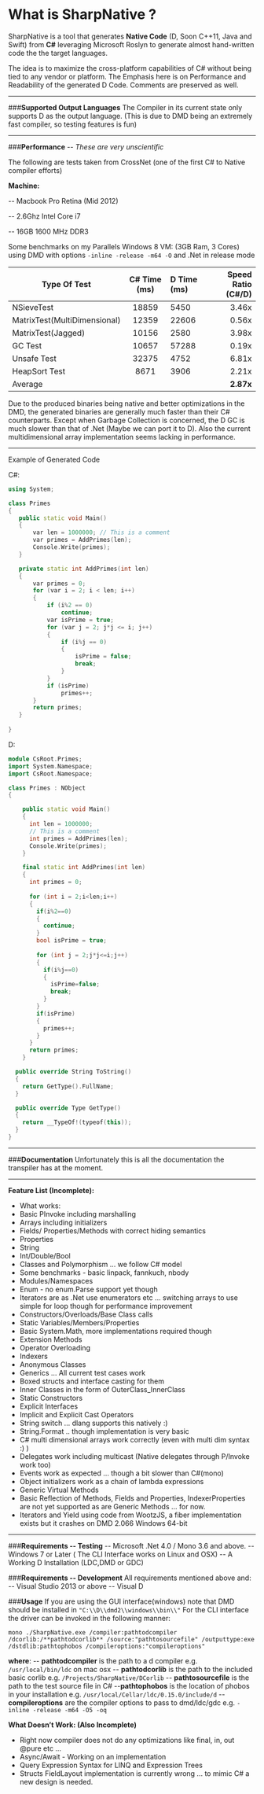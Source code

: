 What is SharpNative ?
===================

SharpNative is a tool that generates **Native Code** (D, Soon C++11, Java and Swift) from **C#** leveraging Microsoft Roslyn to generate almost hand-written code the the target languages.

The idea is to maximize the cross-platform capabilities of C# without being tied to any vendor or platform. The Emphasis here is on Performance and Readability of the generated D Code. Comments are preserved as well.

---

###**Supported Output Languages**
The Compiler in its current state only supports D as the output language. (This is due to DMD being an extremely fast compiler, so testing features is fun)

---

###**Performance** -- *These are very unscientific*

The following are tests taken from CrossNet (one of the first C# to Native compiler efforts)

**Machine:**

-- Macbook Pro Retina (Mid 2012)

-- 2.6Ghz Intel Core i7

-- 16GB  1600 MHz DDR3

Some benchmarks on my Parallels Windows 8 VM: (3GB Ram, 3 Cores) using DMD  with options  `-inline -release -m64 -O`
and .Net in release mode


|Type Of Test | C# Time (ms) |     D Time (ms)   |  Speed Ratio (C#/D) |
|-------------|:----------:|:---|------:|
|NSieveTest| 18859  |  5450 | 3.46x |
|MatrixTest(MultiDimensional)| 12359  |    22606   |   0.56x |
|MatrixTest(Jagged)| 10156  | 2580 |    3.98x |
|GC Test| 10657   | 57288 |    0.19x |
|Unsafe Test| 32375    | 4752 |    6.81x |
|HeapSort Test| 8671     | 3906 |    2.21x |
|Average |      |  |    **2.87x** |

Due to the produced binaries being native and better optimizations in the DMD, the generated binaries are generally much faster than their C# counterparts. Except when Garbage Collection is concerned, the D GC is much slower than that of .Net (Maybe we can port it to D). Also the current multidimensional array implementation seems lacking in performance.

----------
Example of Generated Code

C#:

 ```c++
using System;

class Primes
{
 	public static void Main()
    {
        var len = 1000000; // This is a comment
        var primes = AddPrimes(len);
        Console.Write(primes);
    }

    private static int AddPrimes(int len)
    {
        var primes = 0;
        for (var i = 2; i < len; i++)
        {
            if (i%2 == 0)
                continue;
            var isPrime = true;
            for (var j = 2; j*j <= i; j++)
            {
                if (i%j == 0)
                {
                    isPrime = false;
                    break;
                }
            }
            if (isPrime)
                primes++;
        }
        return primes;
    }
    
}
```
D:

```c++
module CsRoot.Primes;
import System.Namespace;
import CsRoot.Namespace;

class Primes : NObject
{

    public static void Main()
    {
      int len = 1000000;
      // This is a comment
      int primes = AddPrimes(len);
      Console.Write(primes);
    }

    final static int AddPrimes(int len)
    {
      int primes = 0;
      
      for (int i = 2;i<len;i++)
      {
        if(i%2==0)
        {
          continue;
        }
        bool isPrime = true;
        
        for (int j = 2;j*j<=i;j++)
        {
          if(i%j==0)
          {
            isPrime=false;
            break;
          }
        }
        if(isPrime)
        {
          primes++;
        }
      }
      return primes;
    }

  public override String ToString()
  {
    return GetType().FullName;
  }

  public override Type GetType()
  {
    return __TypeOf!(typeof(this));
  }
}
```
---

###**Documentation** 
Unfortunately this is all the documentation the transpiler has at the moment.

----------
**Feature List (Incomplete):**
-	What works: 
-	Basic PInvoke including marshalling
-	Arrays including initializers
-	Fields/ Properties/Methods with correct hiding semantics
-	Properties
-	String
-	Int/Double/Bool
-	Classes and Polymorphism … we follow C# model
-	Some benchmarks - basic linpack, fannkuch, nbody
-	Modules/Namespaces
-	Enum - no enum.Parse support yet though
-	Iterators are as .Net use enumerators etc … switching arrays to use simple for loop though for performance improvement
-	Constructors/Overloads/Base Class calls
-	Static Variables/Members/Properties
-	Basic System.Math, more implementations required though
-	Extension Methods
-	Operator Overloading
-	Indexers
-	Anonymous Classes
-	Generics … All current test cases work
-	Boxed structs and interface casting for them
-	Inner Classes in the form of OuterClass_InnerClass
-	Static Constructors
-	Explicit Interfaces
-	Implicit and Explicit Cast Operators
-	String switch … dlang supports this natively :)
-	String.Format .. though implementation is very basic
-	C# multi dimensional arrays work correctly (even with multi dim syntax :) )
-	Delegates work including multicast (Native delegates through P/Invoke work too)
-	Events work as expected … though a bit slower than C#(mono)
-	Object initializers work as a chain of lambda expressions
-	Generic Virtual Methods
-	Basic Reflection of Methods, Fields and Properties, IndexerProperties are not yet supported as are Generic Methods ... for now.
-	Iterators and Yield using code from WootzJS, a fiber implementation exists but it crashes on DMD 2.066 Windows 64-bit


----------

###**Requirements -- Testing** 
-- Microsoft .Net 4.0 / Mono 3.6 and above.
-- Windows 7 or Later ( The CLI Interface works on Linux and OSX)
-- A Working D Installation  (LDC,DMD or GDC) 

###**Requirements -- Development** 
All requirements mentioned above and:
-- Visual Studio 2013 or above
-- Visual D 

###**Usage**
If you are using the GUI interface(windows) note that DMD should be installed in `"C:\\D\\dmd2\\windows\\bin\\"` 
For the CLI interface the driver can be invoked in the following manner:

    mono ./SharpNative.exe /compiler:pathtodcompiler /dcorlib:/**pathtodcorlib** /source:"pathtosourcefile" /outputtype:exe /dstdlib:pathtophobos /compileroptions:"compileroptions"

**where**:
-- **pathtodcompiler** is the path to a d compiler e.g. `/usr/local/bin/ldc` on mac osx
-- **pathtodcorlib** is the path to the included basic corlib e.g. `/Projects/SharpNative/DCorlib`
-- **pathtosourcefile** is the path to the test source file in C#
--**pathtophobos** is the location of phobos in your installation e.g. `/usr/local/Cellar/ldc/0.15.0/include/d`
--**compileroptions** are the compiler options to pass to dmd/ldc/gdc e.g. `-inline -release -m64 -O5 -oq`


**What Doesn’t Work: (Also Incomplete)**
-	Right now compiler does not do any optimizations like final, in, out @pure etc …
-	Async/Await - Working on an implementation
-	Query Expression Syntax for LINQ and Expression Trees
-	Structs FieldLayout implementation is currently wrong ... to mimic C# a new design is needed.

